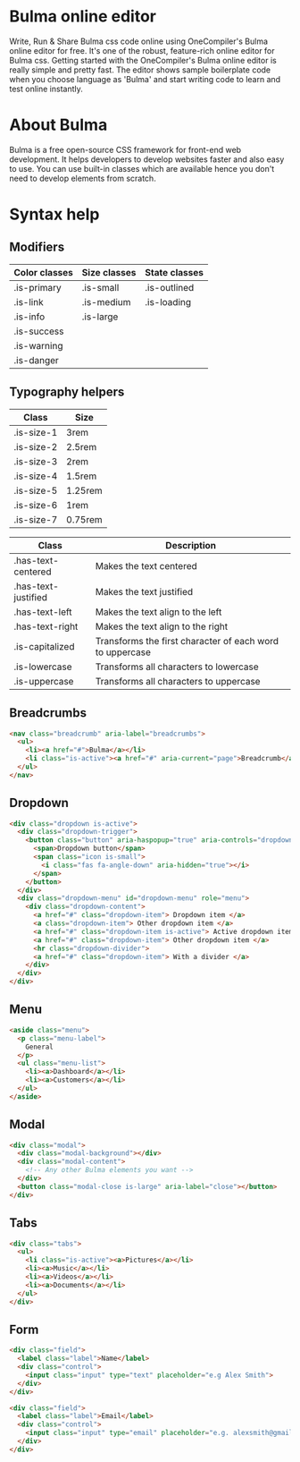 # Bulma online editor
Write, Run & Share Bulma css code online using OneCompiler's Bulma online editor for free. It's one of the robust, feature-rich online editor for Bulma css. Getting started with the OneCompiler's Bulma online editor is really simple and pretty fast. The editor shows sample boilerplate code when you choose language as 'Bulma' and start writing code to learn and test online instantly.

# About Bulma

Bulma is a free open-source CSS framework for front-end web development. It helps developers to develop websites faster and also easy to use. You can use built-in classes which are available hence you don't need to develop elements from scratch.

# Syntax help

## Modifiers

|Color classes| Size classes|State classes|
|----|----|----|
|.is-primary|.is-small|.is-outlined|
|.is-link|.is-medium|.is-loading|
|.is-info|.is-large|
|.is-success|||
|.is-warning|||
|.is-danger|||

## Typography helpers

|Class|Size|
|----|----|
|.is-size-1|3rem|
|.is-size-2	|2.5rem|
|.is-size-3	|2rem|
|.is-size-4	|1.5rem|
|.is-size-5	|1.25rem|
|.is-size-6	|1rem|
|.is-size-7	|0.75rem|

|Class|Description|
|----|----|
|.has-text-centered|	Makes the text centered|
|.has-text-justified|	Makes the text justified|
|.has-text-left|	Makes the text align to the left|
|.has-text-right|	Makes the text align to the right|
|.is-capitalized|	Transforms the first character of each word to uppercase|
|.is-lowercase|	Transforms all characters to lowercase|
|.is-uppercase|	Transforms all characters to uppercase|

## Breadcrumbs

```html
<nav class="breadcrumb" aria-label="breadcrumbs">
  <ul>
    <li><a href="#">Bulma</a></li>
    <li class="is-active"><a href="#" aria-current="page">Breadcrumb</a></li>
  </ul>
</nav>
```

## Dropdown
```html
<div class="dropdown is-active">
  <div class="dropdown-trigger">
    <button class="button" aria-haspopup="true" aria-controls="dropdown-menu">
      <span>Dropdown button</span>
      <span class="icon is-small">
        <i class="fas fa-angle-down" aria-hidden="true"></i>
      </span>
    </button>
  </div>
  <div class="dropdown-menu" id="dropdown-menu" role="menu">
    <div class="dropdown-content">
      <a href="#" class="dropdown-item"> Dropdown item </a>
      <a class="dropdown-item"> Other dropdown item </a>
      <a href="#" class="dropdown-item is-active"> Active dropdown item </a>
      <a href="#" class="dropdown-item"> Other dropdown item </a>
      <hr class="dropdown-divider">
      <a href="#" class="dropdown-item"> With a divider </a>
    </div>
  </div>
</div>
```

## Menu
```html
<aside class="menu">
  <p class="menu-label">
    General
  </p>
  <ul class="menu-list">
    <li><a>Dashboard</a></li>
    <li><a>Customers</a></li>
  </ul>
</aside>
```
## Modal
```html
<div class="modal">
  <div class="modal-background"></div>
  <div class="modal-content">
    <!-- Any other Bulma elements you want -->
  </div>
  <button class="modal-close is-large" aria-label="close"></button>
</div>
```
## Tabs
```html
<div class="tabs">
  <ul>
    <li class="is-active"><a>Pictures</a></li>
    <li><a>Music</a></li>
    <li><a>Videos</a></li>
    <li><a>Documents</a></li>
  </ul>
</div>
```
## Form
```html
<div class="field">
  <label class="label">Name</label>
  <div class="control">
    <input class="input" type="text" placeholder="e.g Alex Smith">
  </div>
</div>

<div class="field">
  <label class="label">Email</label>
  <div class="control">
    <input class="input" type="email" placeholder="e.g. alexsmith@gmail.com">
  </div>
</div>
```



